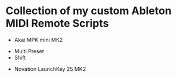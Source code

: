 # Collection of my custom Ableton MIDI Remote Scripts

* Akai MPK mini MK2
- Multi Preset
- Shift

* Novation LaunchKey 25 MK2
